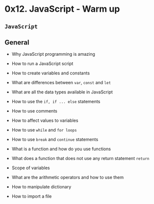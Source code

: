 # 0x12. JavaScript - Warm up

## `JavaScript`

## General

- Why JavaScript programming is amazing

- How to run a JavaScript script

- How to create variables and constants

- What are differences between `var`, `const` and `let`

- What are all the data types available in JavaScript

- How to use the `if, if ... else` statements

- How to use comments

- How to affect values to variables

- How to use `while` and `for loops`

- How to use `break` and `continue` statements

- What is a function and how do you use functions

- What does a function that does not use any return statement `return`

- Scope of variables

- What are the arithmetic operators and how to use them

- How to manipulate dictionary

- How to import a file
